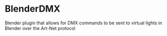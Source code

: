 # BlenderDMX
Blender plugin that allows for DMX commands to be sent to virtual lights in Blender over the Art-Net protocol
